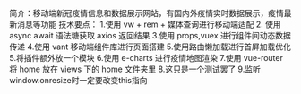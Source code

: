 简介：移动端新冠疫情信息和数据展示网站，有国内外疫情实时数据展示，疫情最新消息等功能
技术要点： 1.使用 vw + rem + 媒体查询进行移动端适配 2. 使用 async await 语法糖获取 axios 返回结果 3.使用 props,vuex 进行组件间动态数据传递 4.使用 vant 移动端组件库进行页面搭建 5.使用路由懒加载进行首屏加载优化 5.将插件额外放一个模块 6.使用 e-charts 进行疫情地图渲染 7.使用 vue-router 将 home 放在 views 下的 home 文件夹里 8.这只是一个测试罢了
9.监听window.onresize时一定要改变this指向